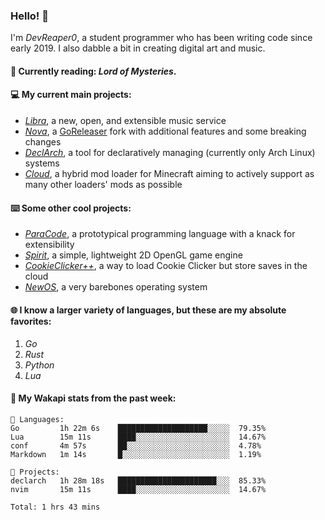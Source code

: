 ### Hello! 👋

I'm _DevReaper0_, a student programmer who has been writing code since early 2019. I also dabble a bit in creating digital art and music.

#### 📖 Currently reading: *Lord of Mysteries*.

#### 💻 My current main projects:

-   _[Libra](https://github.com/LibraMusic)_, a new, open, and extensible music service
-   _[Nova](https://github.com/LibraMusic/Nova)_, a [GoReleaser](https://github.com/goreleaser/goreleaser) fork with additional features and some breaking changes
-   _[DeclArch](https://github.com/DevReaper0/declarch)_, a tool for declaratively managing (currently only Arch Linux) systems
-   _[Cloud](https://github.com/CloudLoaderMC/CloudLoader)_, a hybrid mod loader for Minecraft aiming to actively support as many other loaders' mods as possible

#### ⌨️ Some other cool projects:

-   _[ParaCode](https://github.com/ParaCodeLang/ParaCode)_, a prototypical programming language with a knack for extensibility
-   _[Spirit](https://gitlab.com/DevReaper0/SpiritEngine)_, a simple, lightweight 2D OpenGL game engine
-   _[CookieClicker++](https://github.com/DevReaper0/CookieClickerPlusPlus)_, a way to load Cookie Clicker but store saves in the cloud
-   _[NewOS](https://github.com/DevReaper0/NewOS)_, a very barebones operating system

#### 🌐 I know a larger variety of languages, but these are my absolute favorites:

1. _Go_
2. _Rust_
3. _Python_
4. _Lua_

#### 📡 My Wakapi stats from the past week:

```text
💾 Languages:
Go         1h 22m 6s    ████████████████████░░░░░  79.35%
Lua        15m 11s      ████░░░░░░░░░░░░░░░░░░░░░  14.67%
conf       4m 57s       ██░░░░░░░░░░░░░░░░░░░░░░░  4.78%
Markdown   1m 14s       █░░░░░░░░░░░░░░░░░░░░░░░░  1.19%

💼 Projects:
declarch   1h 28m 18s   ██████████████████████░░░  85.33%
nvim       15m 11s      ████░░░░░░░░░░░░░░░░░░░░░  14.67%

Total: 1 hrs 43 mins
```
